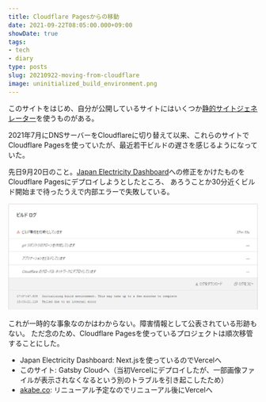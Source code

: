 ```yaml
---
title: Cloudflare Pagesからの移動
date: 2021-09-22T08:05:00.000+09:00
showDate: true
tags:
- tech
- diary
type: posts
slug: 20210922-moving-from-cloudflare
image: uninitialized_build_environment.png
---
```

このサイトをはじめ、自分が公開しているサイトにはいくつか[静的サイトジェネレーター](https://fastcoding.jp/blog/all/info/ssg/)を使うものがある。

2021年7月にDNSサーバーをCloudflareに切り替えて以来、これらのサイトでCloudflare Pagesを使っていたが、最近若干ビルドの遅さを感じるようになっていた。

先日9月20日のこと。[Japan Electricity Dashboard](/posts/20210908_japan-electricity-dashboard)への修正をかけたものをCloudflare Pagesにデプロイしようとしたところ、
あろうことか30分近くビルド開始まで待ったうえで内部エラーで失敗している。

![27分30秒経過するもビルド開始せず失敗した様子](./uninitialized_build_environment.png)

これが一時的な事象なのかはわからない。障害情報として公表されている形跡もない。
ただ念のため、Cloudflare Pagesを使っているプロジェクトは順次移管することにした。

- Japan Electricity Dashboard: Next.jsを使っているのでVercelへ
- このサイト: Gatsby Cloudへ（当初Vercelにデプロイしたが、一部画像ファイルが表示されなくなるという別のトラブルを引き起こしたため）
- [akabe.co](https://akabe.co/): リニューアル予定なのでリニューアル後にVercelへ
